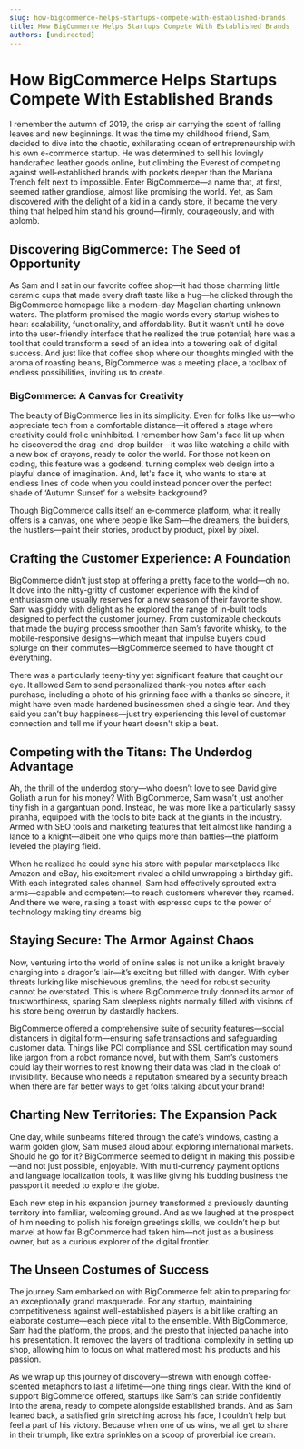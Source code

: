 ```yaml
---
slug: how-bigcommerce-helps-startups-compete-with-established-brands
title: How BigCommerce Helps Startups Compete With Established Brands
authors: [undirected]
---
```



# How BigCommerce Helps Startups Compete With Established Brands

I remember the autumn of 2019, the crisp air carrying the scent of falling leaves and new beginnings. It was the time my childhood friend, Sam, decided to dive into the chaotic, exhilarating ocean of entrepreneurship with his own e-commerce startup. He was determined to sell his lovingly handcrafted leather goods online, but climbing the Everest of competing against well-established brands with pockets deeper than the Mariana Trench felt next to impossible. Enter BigCommerce—a name that, at first, seemed rather grandiose, almost like promising the world. Yet, as Sam discovered with the delight of a kid in a candy store, it became the very thing that helped him stand his ground—firmly, courageously, and with aplomb.

## Discovering BigCommerce: The Seed of Opportunity

As Sam and I sat in our favorite coffee shop—it had those charming little ceramic cups that made every draft taste like a hug—he clicked through the BigCommerce homepage like a modern-day Magellan charting unknown waters. The platform promised the magic words every startup wishes to hear: scalability, functionality, and affordability. But it wasn’t until he dove into the user-friendly interface that he realized the true potential; here was a tool that could transform a seed of an idea into a towering oak of digital success. And just like that coffee shop where our thoughts mingled with the aroma of roasting beans, BigCommerce was a meeting place, a toolbox of endless possibilities, inviting us to create.

### BigCommerce: A Canvas for Creativity

The beauty of BigCommerce lies in its simplicity. Even for folks like us—who appreciate tech from a comfortable distance—it offered a stage where creativity could frolic uninhibited. I remember how Sam's face lit up when he discovered the drag-and-drop builder—it was like watching a child with a new box of crayons, ready to color the world. For those not keen on coding, this feature was a godsend, turning complex web design into a playful dance of imagination. And, let's face it, who wants to stare at endless lines of code when you could instead ponder over the perfect shade of ‘Autumn Sunset’ for a website background?

Though BigCommerce calls itself an e-commerce platform, what it really offers is a canvas, one where people like Sam—the dreamers, the builders, the hustlers—paint their stories, product by product, pixel by pixel.

## Crafting the Customer Experience: A Foundation

BigCommerce didn’t just stop at offering a pretty face to the world—oh no. It dove into the nitty-gritty of customer experience with the kind of enthusiasm one usually reserves for a new season of their favorite show. Sam was giddy with delight as he explored the range of in-built tools designed to perfect the customer journey. From customizable checkouts that made the buying process smoother than Sam’s favorite whisky, to the mobile-responsive designs—which meant that impulse buyers could splurge on their commutes—BigCommerce seemed to have thought of everything. 

There was a particularly teeny-tiny yet significant feature that caught our eye. It allowed Sam to send personalized thank-you notes after each purchase, including a photo of his grinning face with a thanks so sincere, it might have even made hardened businessmen shed a single tear. And they said you can’t buy happiness—just try experiencing this level of customer connection and tell me if your heart doesn't skip a beat.

## Competing with the Titans: The Underdog Advantage

Ah, the thrill of the underdog story—who doesn’t love to see David give Goliath a run for his money? With BigCommerce, Sam wasn’t just another tiny fish in a gargantuan pond. Instead, he was more like a particularly sassy piranha, equipped with the tools to bite back at the giants in the industry. Armed with SEO tools and marketing features that felt almost like handing a lance to a knight—albeit one who quips more than battles—the platform leveled the playing field.

When he realized he could sync his store with popular marketplaces like Amazon and eBay, his excitement rivaled a child unwrapping a birthday gift. With each integrated sales channel, Sam had effectively sprouted extra arms—capable and competent—to reach customers wherever they roamed. And there we were, raising a toast with espresso cups to the power of technology making tiny dreams big.

## Staying Secure: The Armor Against Chaos

Now, venturing into the world of online sales is not unlike a knight bravely charging into a dragon’s lair—it’s exciting but filled with danger. With cyber threats lurking like mischievous gremlins, the need for robust security cannot be overstated. This is where BigCommerce truly donned its armor of trustworthiness, sparing Sam sleepless nights normally filled with visions of his store being overrun by dastardly hackers.

BigCommerce offered a comprehensive suite of security features—social distancers in digital form—ensuring safe transactions and safeguarding customer data. Things like PCI compliance and SSL certification may sound like jargon from a robot romance novel, but with them, Sam’s customers could lay their worries to rest knowing their data was clad in the cloak of invisibility. Because who needs a reputation smeared by a security breach when there are far better ways to get folks talking about your brand!

## Charting New Territories: The Expansion Pack

One day, while sunbeams filtered through the café’s windows, casting a warm golden glow, Sam mused aloud about exploring international markets. Should he go for it? BigCommerce seemed to delight in making this possible—and not just possible, enjoyable. With multi-currency payment options and language localization tools, it was like giving his budding business the passport it needed to explore the globe.

Each new step in his expansion journey transformed a previously daunting territory into familiar, welcoming ground. And as we laughed at the prospect of him needing to polish his foreign greetings skills, we couldn’t help but marvel at how far BigCommerce had taken him—not just as a business owner, but as a curious explorer of the digital frontier.

## The Unseen Costumes of Success

The journey Sam embarked on with BigCommerce felt akin to preparing for an exceptionally grand masquerade. For any startup, maintaining competitiveness against well-established players is a bit like crafting an elaborate costume—each piece vital to the ensemble. With BigCommerce, Sam had the platform, the props, and the presto that injected panache into his presentation. It removed the layers of traditional complexity in setting up shop, allowing him to focus on what mattered most: his products and his passion.

As we wrap up this journey of discovery—strewn with enough coffee-scented metaphors to last a lifetime—one thing rings clear. With the kind of support BigCommerce offered, startups like Sam’s can stride confidently into the arena, ready to compete alongside established brands. And as Sam leaned back, a satisfied grin stretching across his face, I couldn't help but feel a part of his victory. Because when one of us wins, we all get to share in their triumph, like extra sprinkles on a scoop of proverbial ice cream.